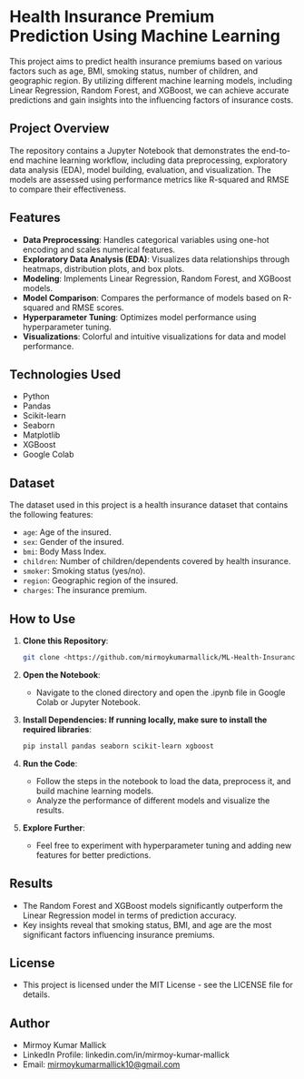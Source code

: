 # Health Insurance Premium Prediction Using Machine Learning

This project aims to predict health insurance premiums based on various factors such as age, BMI, smoking status, number of children, and geographic region. By utilizing different machine learning models, including Linear Regression, Random Forest, and XGBoost, we can achieve accurate predictions and gain insights into the influencing factors of insurance costs.

## Project Overview

The repository contains a Jupyter Notebook that demonstrates the end-to-end machine learning workflow, including data preprocessing, exploratory data analysis (EDA), model building, evaluation, and visualization. The models are assessed using performance metrics like R-squared and RMSE to compare their effectiveness.

## Features

- **Data Preprocessing**: Handles categorical variables using one-hot encoding and scales numerical features.
- **Exploratory Data Analysis (EDA)**: Visualizes data relationships through heatmaps, distribution plots, and box plots.
- **Modeling**: Implements Linear Regression, Random Forest, and XGBoost models.
- **Model Comparison**: Compares the performance of models based on R-squared and RMSE scores.
- **Hyperparameter Tuning**: Optimizes model performance using hyperparameter tuning.
- **Visualizations**: Colorful and intuitive visualizations for data and model performance.

## Technologies Used

- Python
- Pandas
- Scikit-learn
- Seaborn
- Matplotlib
- XGBoost
- Google Colab

## Dataset

The dataset used in this project is a health insurance dataset that contains the following features:
- `age`: Age of the insured.
- `sex`: Gender of the insured.
- `bmi`: Body Mass Index.
- `children`: Number of children/dependents covered by health insurance.
- `smoker`: Smoking status (yes/no).
- `region`: Geographic region of the insured.
- `charges`: The insurance premium.

## How to Use

1. **Clone this Repository**:
   ```bash
   git clone <https://github.com/mirmoykumarmallick/ML-Health-Insurance-Prediction>
2. **Open the Notebook**:
   - Navigate to the cloned directory and open the .ipynb file in Google Colab or Jupyter Notebook.
     
3. **Install Dependencies: If running locally, make sure to install the required libraries**:
   ```bash
   pip install pandas seaborn scikit-learn xgboost
   
4. **Run the Code**:
   - Follow the steps in the notebook to load the data, preprocess it, and build machine learning models.
   - Analyze the performance of different models and visualize the results.
     
5. **Explore Further**:
   - Feel free to experiment with hyperparameter tuning and adding new features for better predictions.
     
## Results
- The Random Forest and XGBoost models significantly outperform the Linear Regression model in terms of prediction accuracy.
- Key insights reveal that smoking status, BMI, and age are the most significant factors influencing insurance premiums.
  
## License
- This project is licensed under the MIT License - see the LICENSE file for details.
  
## Author
- Mirmoy Kumar Mallick
- LinkedIn Profile: linkedin.com/in/mirmoy-kumar-mallick
- Email: mirmoykumarmallick10@gmail.com
